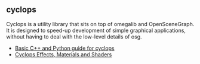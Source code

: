 ## cyclops

Cyclops is a utility library that sits on top of omegalib and OpenSceneGraph. It is designed to speed-up development of simple graphical applications, without having to deal with the low-level details of osg.

- [Basic C++ and Python guide for cyclops](https://github.com/uic-evl/omegalib/wiki/BasicCyclops)
- [Cyclops Effects, Materials and Shaders](https://github.com/uic-evl/omegalib/wiki/EffectReference)

